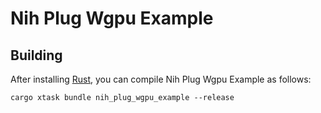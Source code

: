 # Nih Plug Wgpu Example

## Building

After installing [Rust](https://rustup.rs/), you can compile Nih Plug Wgpu Example as follows:

```shell
cargo xtask bundle nih_plug_wgpu_example --release
```
